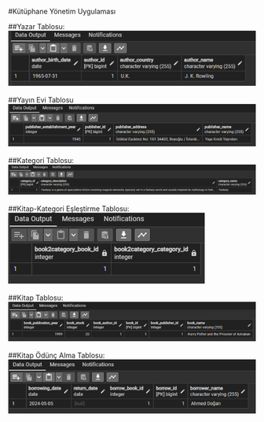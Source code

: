 #Kütüphane Yönetim Uygulaması

##Yazar Tablosu:<br>
![Örnek Görsel:](https://github.com/MuhammedAhmedDogan/Java102/blob/main/LibraryManagementSystem/pictures/authors_table.png)<br>
<br>
##Yayın Evi Tablosu<br>
![Örnek Görsel:](https://github.com/MuhammedAhmedDogan/Java102/blob/main/LibraryManagementSystem/pictures/publishers_table.png)<br>
<br>
##Kategori Tablosu:<br>
![Örnek Görsel:](https://github.com/MuhammedAhmedDogan/Java102/blob/main/LibraryManagementSystem/pictures/categories_table.png)<br>
<br>
##Kitap-Kategori Eşleştirme Tablosu:<br>
![Örnek Görsel:](https://github.com/MuhammedAhmedDogan/Java102/blob/main/LibraryManagementSystem/pictures/books2categories_table.png)<br>
<br>
##Kitap Tablosu:<br>
![Örnek Görsel:](https://github.com/MuhammedAhmedDogan/Java102/blob/main/LibraryManagementSystem/pictures/books_table.png)<br>
<br>
##Kitap Ödünç Alma Tablosu:<br>
![Örnek Görsel:](https://github.com/MuhammedAhmedDogan/Java102/blob/main/LibraryManagementSystem/pictures/book_borrows_table.png)<br>
